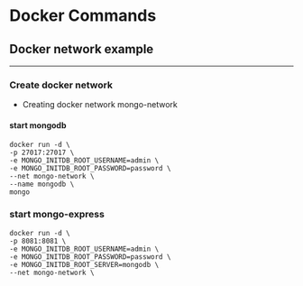 # Docker Commands

## Docker network example
-----

### Create docker network
- Creating docker network  mongo-network

#### start mongodb
``` docker
docker run -d \
-p 27017:27017 \
-e MONGO_INITDB_ROOT_USERNAME=admin \
-e MONGO_INITDB_ROOT_PASSWORD=password \
--net mongo-network \
--name mongodb \
mongo
```

### start mongo-express
```docker 
docker run -d \
-p 8081:8081 \ 
-e MONGO_INITDB_ROOT_USERNAME=admin \
-e MONGO_INITDB_ROOT_PASSWORD=password \
-e MONGO_INITDB_ROOT_SERVER=mongodb \
--net mongo-network \

```